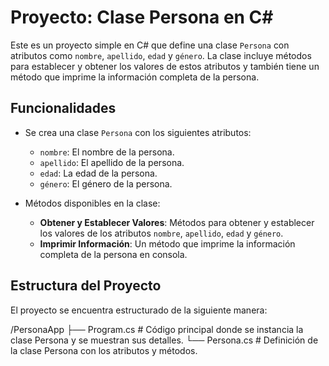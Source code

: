 # Proyecto: Clase Persona en C#

Este es un proyecto simple en C# que define una clase `Persona` con atributos como `nombre`, `apellido`, `edad` y `género`. La clase incluye métodos para establecer y obtener los valores de estos atributos y también tiene un método que imprime la información completa de la persona.

## Funcionalidades

- Se crea una clase `Persona` con los siguientes atributos:
  - `nombre`: El nombre de la persona.
  - `apellido`: El apellido de la persona.
  - `edad`: La edad de la persona.
  - `género`: El género de la persona.

- Métodos disponibles en la clase:
  - **Obtener y Establecer Valores**: Métodos para obtener y establecer los valores de los atributos `nombre`, `apellido`, `edad` y `género`.
  - **Imprimir Información**: Un método que imprime la información completa de la persona en consola.

## Estructura del Proyecto

El proyecto se encuentra estructurado de la siguiente manera:

/PersonaApp ├── Program.cs # Código principal donde se instancia la clase Persona y se muestran sus detalles. └── Persona.cs # Definición de la clase Persona con los atributos y métodos.
